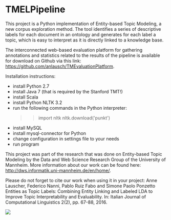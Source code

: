 # TMELPipeline
This project is a Python implementation of Entity-based Topic Modeling, a new corpus exploration method. The tool identifies a series of descriptive labels for each document in an ontology and generates for each label a topic, which is easy to
interpret as it is directly linked to a knowledge base.

The interconnected web-based evaluation platform for gathering annotations and statistics related to the results of the pipeline is available for download on Github via this link: https://github.com/anlausch/TMEvaluationPlatform.

Installation instructions:
- install Python 2.7
- install Java 7 (that is required by the Stanford TMT!)
- install Scala
- install Python NLTK 3.2
- run the following commands in the Python interpreter:
	>> import nltk
	>> nltk.download('punkt')
- install MySQL
- install mysql-connector for Python
- change configuration in settings file to your needs
- run program

This project was part of the research that was done on Entity-based Topic Modeling by the Data and Web Science Research Group of the University of Mannheim. More information about our work can be found here:
http://dws.informatik.uni-mannheim.de/en/home/.

Please do not forget to cite our work when using it in your project:
Anne Lauscher, Federico Nanni, Pablo Ruiz Fabo and Simone Paolo Ponzetto Entities as Topic Labels: Combining Entity Linking and Labeled LDA to Improve Topic Interpretability and Evaluability. In: Italian Journal of Computational Linguistics 2(2), pp. 67-88, 2016.

![](http://www.uni-mannheim.de/1/english/config/uni_ma_logo_engl.gif)
